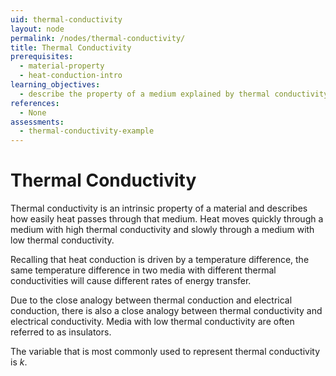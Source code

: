 ```yaml
---
uid: thermal-conductivity
layout: node
permalink: /nodes/thermal-conductivity/
title: Thermal Conductivity
prerequisites:
  - material-property
  - heat-conduction-intro
learning_objectives:
  - describe the property of a medium explained by thermal conductivity
references:
  - None
assessments: 
  - thermal-conductivity-example
---
```


# Thermal Conductivity

Thermal conductivity is an intrinsic property of a material and describes how
easily heat passes through that medium.  Heat moves quickly through a medium
with high thermal conductivity and slowly through a medium with low thermal
conductivity.

Recalling that heat conduction is driven by a temperature difference, the same
temperature difference in two media with different thermal conductivities will
cause different rates of energy transfer.

Due to the close analogy between thermal conduction and electrical conduction,
there is also a close analogy between thermal conductivity and electrical
conductivity.  Media with low thermal conductivity are often referred to as
insulators.

The variable that is most commonly used to represent thermal conductivity is
$k$.


